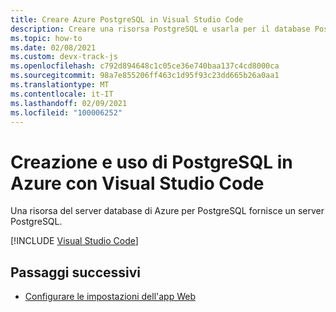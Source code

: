 ```yaml
---
title: Creare Azure PostgreSQL in Visual Studio Code
description: Creare una risorsa PostgreSQL e usarla per il database PostgreSQL dall'estensione del database di Azure in Visual Studio Code.
ms.topic: how-to
ms.date: 02/08/2021
ms.custom: devx-track-js
ms.openlocfilehash: c792d894648c1c05ce36e740baa137c4cd8000ca
ms.sourcegitcommit: 98a7e855206ff463c1d95f93c23dd665b26a0aa1
ms.translationtype: MT
ms.contentlocale: it-IT
ms.lasthandoff: 02/09/2021
ms.locfileid: "100006252"
---
```

# <a name="create-and-use-postgresql-on-azure-with-visual-studio-code"></a>Creazione e uso di PostgreSQL in Azure con Visual Studio Code

Una risorsa del server database di Azure per PostgreSQL fornisce un server PostgreSQL. 


[!INCLUDE [Visual Studio Code](../../includes/visual-studio-code-database-extension.md)]

## <a name="next-steps"></a>Passaggi successivi

* [Configurare le impostazioni dell'app Web](../configure-web-app-settings.md)